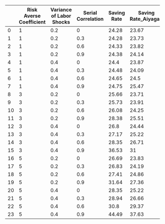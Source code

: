 |    |   Risk Averse Coefficient |   Variance of Labor Shocks |   Serial Correlation |   Saving Rate |   Saving Rate_Aiyagari |
|----|---------------------------|----------------------------|----------------------|---------------|------------------------|
|  0 |                         1 |                        0.2 |                  0   |         24.28 |                  23.67 |
|  1 |                         1 |                        0.2 |                  0.3 |         24.28 |                  23.73 |
|  2 |                         1 |                        0.2 |                  0.6 |         24.33 |                  23.82 |
|  3 |                         1 |                        0.2 |                  0.9 |         24.38 |                  24.14 |
|  4 |                         1 |                        0.4 |                  0   |         24.4  |                  23.87 |
|  5 |                         1 |                        0.4 |                  0.3 |         24.48 |                  24.09 |
|  6 |                         1 |                        0.4 |                  0.6 |         24.65 |                  24.5  |
|  7 |                         1 |                        0.4 |                  0.9 |         24.75 |                  25.47 |
|  8 |                         3 |                        0.2 |                  0   |         25.66 |                  23.71 |
|  9 |                         3 |                        0.2 |                  0.3 |         25.73 |                  23.91 |
| 10 |                         3 |                        0.2 |                  0.6 |         26.08 |                  24.25 |
| 11 |                         3 |                        0.2 |                  0.9 |         28.38 |                  25.51 |
| 12 |                         3 |                        0.4 |                  0   |         26.8  |                  24.44 |
| 13 |                         3 |                        0.4 |                  0.3 |         27.17 |                  25.22 |
| 14 |                         3 |                        0.4 |                  0.6 |         28.35 |                  26.71 |
| 15 |                         3 |                        0.4 |                  0.9 |         36.53 |                  31    |
| 16 |                         5 |                        0.2 |                  0   |         26.69 |                  23.83 |
| 17 |                         5 |                        0.2 |                  0.3 |         26.83 |                  24.19 |
| 18 |                         5 |                        0.2 |                  0.6 |         27.41 |                  24.86 |
| 19 |                         5 |                        0.2 |                  0.9 |         31.64 |                  27.36 |
| 20 |                         5 |                        0.4 |                  0   |         28.35 |                  25.22 |
| 21 |                         5 |                        0.4 |                  0.3 |         28.94 |                  26.66 |
| 22 |                         5 |                        0.4 |                  0.6 |         30.8  |                  29.37 |
| 23 |                         5 |                        0.4 |                  0.9 |         44.49 |                  37.63 |